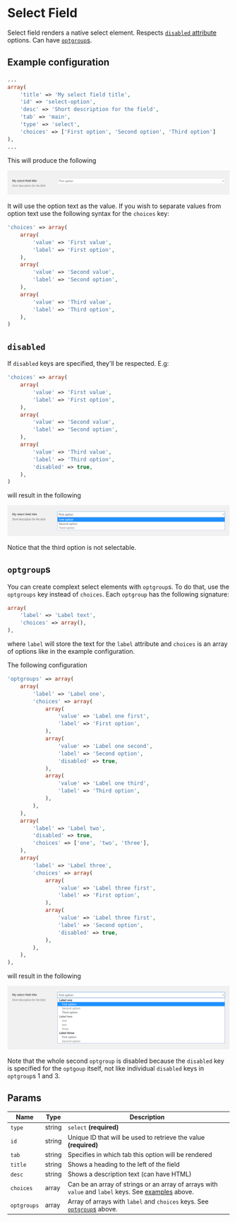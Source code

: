 # Select Field

Select field renders a native select element. Respects [`disabled` attribute](#disabled) options. Can have [`optgroup`s](#optgroups).
 
## Example configuration

```php
...
array(
    'title' => 'My select field title',
    'id' => 'select-option',
    'desc' => 'Short description for the field',
    'tab' => 'main',
    'type' => 'select',
    'choices' => ['First option', 'Second option', 'Third option']
),
...
```

This will produce the following

![](../assets/select-one.png)

It will use the option text as the value. If you wish to separate values from option text use the following syntax for the `choices` key:

```php
'choices' => array(
    array(
        'value' => 'First value',
        'label' => 'First option',
    ),
    array(
        'value' => 'Second value',
        'label' => 'Second option',
    ),
    array(
        'value' => 'Third value',
        'label' => 'Third option',
    ),
)
```

## `disabled`

If `disabled` keys are specified, they'll be respected. E.g:

```php
'choices' => array(
    array(
        'value' => 'First value',
        'label' => 'First option',
    ),
    array(
        'value' => 'Second value',
        'label' => 'Second option',
    ),
    array(
        'value' => 'Third value',
        'label' => 'Third option',
        'disabled' => true,
    ),
)
```

will result in the following

![](../assets/select-two.png)

Notice that the third option is not selectable.

## `optgroup`s

You can create complext select elements with `optgroup`s. To do that, use the `optgroups` key instead of `choices`. Each `optgroup` has the following signature:

```php
array(
    'label' => 'Label text',
    'choices' => array(),
),
```

where `label` will store the text for the `label` attribute and `choices` is an array of options like in the example configuration.

The following configuration

```php
'optgroups' => array(
    array(
        'label' => 'Label one',
        'choices' => array(
            array(
                'value' => 'Label one first',
                'label' => 'First option',
            ),
            array(
                'value' => 'Label one second',
                'label' => 'Second option',
                'disabled' => true,
            ),
            array(
                'value' => 'Label one third',
                'label' => 'Third option',
            ),
        ),
    ),
    array(
        'label' => 'Label two',
        'disabled' => true,
        'choices' => ['one', 'two', 'three'],
    ),
    array(
        'label' => 'Label three',
        'choices' => array(
            array(
                'value' => 'Label three first',
                'label' => 'First option',
            ),
            array(
                'value' => 'Label three first',
                'label' => 'Second option',
                'disabled' => true,
            ),
        ),
    ),
),
```

will result in the following

![](../assets/select-three.png)

Note that the whole second `optgroup` is disabled because the `disabled` key is specified for the `optgoup` itself, not like individual `disabled` keys in `optgroup`s 1 and 3.

## Params

| Name | Type | Description |
| --- | --- | --- |
| `type` | string | `select` **(required)**
| `id` | string | Unique ID that will be used to retrieve the value **(required)**
| `tab` | string | Specifies in which tab this option will be rendered
| `title` | string | Shows a heading to the left of the field
| `desc` | string | Shows a description text (can have HTML)
| `choices` | array | Can be an array of strings or an array of arrays with `value` and `label` keys. See [examples](#example-configuration) above.
| `optgroups` | array | Array of arrays with `label` and `choices` keys. See [`optgroup`s](#optgroups) above.